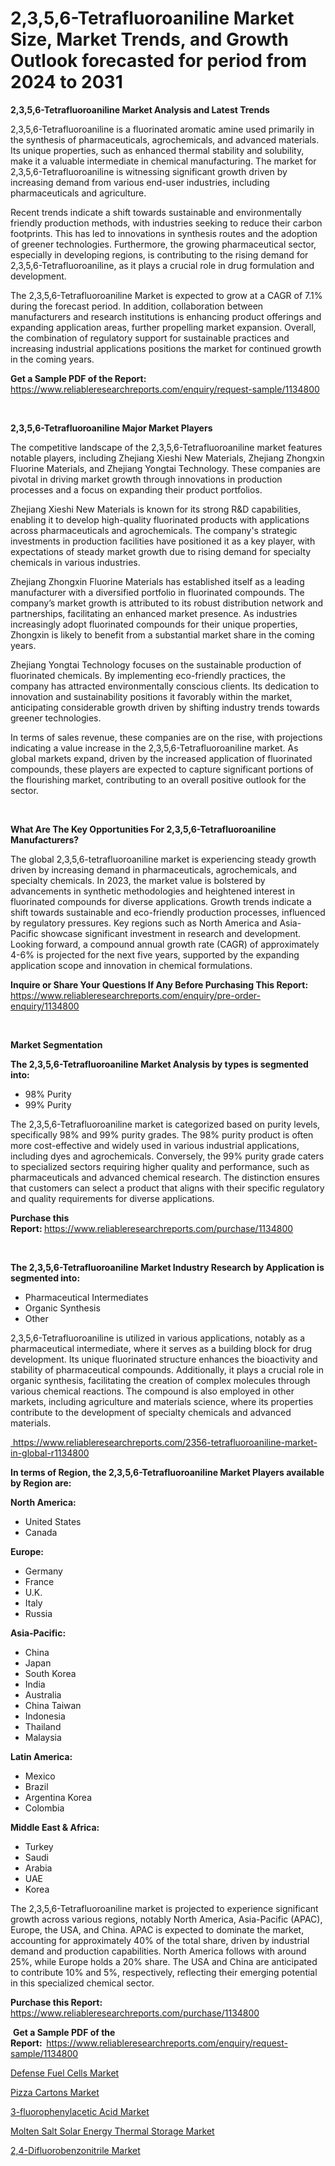 <p><h1>2,3,5,6-Tetrafluoroaniline Market Size, Market Trends, and Growth Outlook forecasted for period from 2024 to 2031</h1></p><p><strong>2,3,5,6-Tetrafluoroaniline Market Analysis and Latest Trends</strong></p>
<p><p>2,3,5,6-Tetrafluoroaniline is a fluorinated aromatic amine used primarily in the synthesis of pharmaceuticals, agrochemicals, and advanced materials. Its unique properties, such as enhanced thermal stability and solubility, make it a valuable intermediate in chemical manufacturing. The market for 2,3,5,6-Tetrafluoroaniline is witnessing significant growth driven by increasing demand from various end-user industries, including pharmaceuticals and agriculture.</p><p>Recent trends indicate a shift towards sustainable and environmentally friendly production methods, with industries seeking to reduce their carbon footprints. This has led to innovations in synthesis routes and the adoption of greener technologies. Furthermore, the growing pharmaceutical sector, especially in developing regions, is contributing to the rising demand for 2,3,5,6-Tetrafluoroaniline, as it plays a crucial role in drug formulation and development.</p><p>The 2,3,5,6-Tetrafluoroaniline Market is expected to grow at a CAGR of 7.1% during the forecast period. In addition, collaboration between manufacturers and research institutions is enhancing product offerings and expanding application areas, further propelling market expansion. Overall, the combination of regulatory support for sustainable practices and increasing industrial applications positions the market for continued growth in the coming years.</p></p>
<p><strong>Get a Sample PDF of the Report:&nbsp;</strong> <a href="https://www.reliableresearchreports.com/enquiry/request-sample/1134800?utm_campaign=7&utm_medium=2&utm_source=Github&utm_content=ia&utm_term=08102024&utm_id=2356-tetrafluoroaniline">https://www.reliableresearchreports.com/enquiry/request-sample/1134800</a></p>
<p>&nbsp;</p>
<p><strong>2,3,5,6-Tetrafluoroaniline Major Market Players</strong></p>
<p><p>The competitive landscape of the 2,3,5,6-Tetrafluoroaniline market features notable players, including Zhejiang Xieshi New Materials, Zhejiang Zhongxin Fluorine Materials, and Zhejiang Yongtai Technology. These companies are pivotal in driving market growth through innovations in production processes and a focus on expanding their product portfolios.</p><p>Zhejiang Xieshi New Materials is known for its strong R&D capabilities, enabling it to develop high-quality fluorinated products with applications across pharmaceuticals and agrochemicals. The company's strategic investments in production facilities have positioned it as a key player, with expectations of steady market growth due to rising demand for specialty chemicals in various industries.</p><p>Zhejiang Zhongxin Fluorine Materials has established itself as a leading manufacturer with a diversified portfolio in fluorinated compounds. The company’s market growth is attributed to its robust distribution network and partnerships, facilitating an enhanced market presence. As industries increasingly adopt fluorinated compounds for their unique properties, Zhongxin is likely to benefit from a substantial market share in the coming years.</p><p>Zhejiang Yongtai Technology focuses on the sustainable production of fluorinated chemicals. By implementing eco-friendly practices, the company has attracted environmentally conscious clients. Its dedication to innovation and sustainability positions it favorably within the market, anticipating considerable growth driven by shifting industry trends towards greener technologies.</p><p>In terms of sales revenue, these companies are on the rise, with projections indicating a value increase in the 2,3,5,6-Tetrafluoroaniline market. As global markets expand, driven by the increased application of fluorinated compounds, these players are expected to capture significant portions of the flourishing market, contributing to an overall positive outlook for the sector.</p></p>
<p>&nbsp;</p>
<p><strong>What Are The Key Opportunities For 2,3,5,6-Tetrafluoroaniline Manufacturers?</strong></p>
<p><p>The global 2,3,5,6-tetrafluoroaniline market is experiencing steady growth driven by increasing demand in pharmaceuticals, agrochemicals, and specialty chemicals. In 2023, the market value is bolstered by advancements in synthetic methodologies and heightened interest in fluorinated compounds for diverse applications. Growth trends indicate a shift towards sustainable and eco-friendly production processes, influenced by regulatory pressures. Key regions such as North America and Asia-Pacific showcase significant investment in research and development. Looking forward, a compound annual growth rate (CAGR) of approximately 4-6% is projected for the next five years, supported by the expanding application scope and innovation in chemical formulations.</p></p>
<p><strong>Inquire or Share Your Questions If Any Before Purchasing This Report:</strong> <a href="https://www.reliableresearchreports.com/enquiry/pre-order-enquiry/1134800?utm_campaign=7&utm_medium=2&utm_source=Github&utm_content=ia&utm_term=08102024&utm_id=2356-tetrafluoroaniline">https://www.reliableresearchreports.com/enquiry/pre-order-enquiry/1134800</a></p>
<p>&nbsp;</p>
<p><strong>Market Segmentation</strong></p>
<p><strong>The 2,3,5,6-Tetrafluoroaniline Market Analysis by types is segmented into:</strong></p>
<p><ul><li>98% Purity</li><li>99% Purity</li></ul></p>
<p><p>The 2,3,5,6-Tetrafluoroaniline market is categorized based on purity levels, specifically 98% and 99% purity grades. The 98% purity product is often more cost-effective and widely used in various industrial applications, including dyes and agrochemicals. Conversely, the 99% purity grade caters to specialized sectors requiring higher quality and performance, such as pharmaceuticals and advanced chemical research. The distinction ensures that customers can select a product that aligns with their specific regulatory and quality requirements for diverse applications.</p></p>
<p><strong>Purchase this Report:&nbsp;</strong><a href="https://www.reliableresearchreports.com/purchase/1134800?utm_campaign=7&utm_medium=2&utm_source=Github&utm_content=ia&utm_term=08102024&utm_id=2356-tetrafluoroaniline">https://www.reliableresearchreports.com/purchase/1134800</a></p>
<p>&nbsp;</p>
<p><strong>The 2,3,5,6-Tetrafluoroaniline Market Industry Research by Application is segmented into:</strong></p>
<p><ul><li>Pharmaceutical Intermediates</li><li>Organic Synthesis</li><li>Other</li></ul></p>
<p><p>2,3,5,6-Tetrafluoroaniline is utilized in various applications, notably as a pharmaceutical intermediate, where it serves as a building block for drug development. Its unique fluorinated structure enhances the bioactivity and stability of pharmaceutical compounds. Additionally, it plays a crucial role in organic synthesis, facilitating the creation of complex molecules through various chemical reactions. The compound is also employed in other markets, including agriculture and materials science, where its properties contribute to the development of specialty chemicals and advanced materials.</p></p>
<p><a href="https://www.reliableresearchreports.com/2356-tetrafluoroaniline-market-in-global-r1134800?utm_campaign=7&utm_medium=2&utm_source=Github&utm_content=ia&utm_term=08102024&utm_id=2356-tetrafluoroaniline">&nbsp;https://www.reliableresearchreports.com/2356-tetrafluoroaniline-market-in-global-r1134800</a></p>
<p><strong>In terms of Region, the 2,3,5,6-Tetrafluoroaniline Market Players available by Region are:</strong></p>
<p>
    <p> <strong> North America: </strong>
        <ul>
            <li>United States</li>
            <li>Canada</li>
        </ul>
        </p> 
    <p> <strong> Europe: </strong>
        <ul>
            <li>Germany</li>
            <li>France</li>
            <li>U.K.</li>
            <li>Italy</li>
            <li>Russia</li>
        </ul>
        </p> 
    <p> <strong> Asia-Pacific: </strong>
        <ul>
            <li>China</li>
            <li>Japan</li>
            <li>South Korea</li>
            <li>India</li>
            <li>Australia</li>
            <li>China Taiwan</li>
            <li>Indonesia</li>
            <li>Thailand</li>
            <li>Malaysia</li>
        </ul>
        </p> 
    <p> <strong> Latin America: </strong>
        <ul>
            <li>Mexico</li>
            <li>Brazil</li>
            <li>Argentina Korea</li>
            <li>Colombia</li>
        </ul>
        </p> 
    <p> <strong> Middle East & Africa: </strong>
        <ul>
            <li>Turkey</li>
            <li>Saudi</li>
            <li>Arabia</li>
            <li>UAE</li>
            <li>Korea</li>
        </ul>
    </p>
    </p>
<p><p>The 2,3,5,6-Tetrafluoroaniline market is projected to experience significant growth across various regions, notably North America, Asia-Pacific (APAC), Europe, the USA, and China. APAC is expected to dominate the market, accounting for approximately 40% of the total share, driven by industrial demand and production capabilities. North America follows with around 25%, while Europe holds a 20% share. The USA and China are anticipated to contribute 10% and 5%, respectively, reflecting their emerging potential in this specialized chemical sector.</p></p>
<p><strong>Purchase this Report: </strong><a href="https://www.reliableresearchreports.com/purchase/1134800?utm_campaign=7&utm_medium=2&utm_source=Github&utm_content=ia&utm_term=08102024&utm_id=2356-tetrafluoroaniline">https://www.reliableresearchreports.com/purchase/1134800</a></p>
<p>&nbsp;<strong>Get a Sample PDF of the Report:&nbsp;&nbsp;</strong><a href="https://www.reliableresearchreports.com/enquiry/request-sample/1134800?utm_campaign=7&utm_medium=2&utm_source=Github&utm_content=ia&utm_term=08102024&utm_id=2356-tetrafluoroaniline">https://www.reliableresearchreports.com/enquiry/request-sample/1134800</a></p>
<p><strong></strong></p>
<p><p><a href="https://issuu.com/reportprime-2/docs/defense-fuel-cells-market-size-2030_543597db2919f0?utm_campaign=7&utm_medium=2&utm_source=Github&utm_content=ia&utm_term=08102024&utm_id=2356-tetrafluoroaniline">Defense Fuel Cells Market</a></p><p><a href="https://www.linkedin.com/pulse/global-pizza-cartons-market-trends-innovations-forward-looking-0pibf?utm_campaign=7&utm_medium=2&utm_source=Github&utm_content=ia&utm_term=08102024&utm_id=2356-tetrafluoroaniline">Pizza Cartons Market</a></p><p><a href="https://github.com/NargisHussain432/Market-Research-Report-List-1/blob/main/3-fluorophenylacetic-acid-market.md?utm_campaign=7&utm_medium=2&utm_source=Github&utm_content=ia&utm_term=08102024&utm_id=2356-tetrafluoroaniline">3-fluorophenylacetic Acid Market</a></p><p><a href="https://issuu.com/reportprime-2/docs/molten-salt-solar-energy-thermal-st_de1a4f611fd4a4?utm_campaign=7&utm_medium=2&utm_source=Github&utm_content=ia&utm_term=08102024&utm_id=2356-tetrafluoroaniline">Molten Salt Solar Energy Thermal Storage Market</a></p><p><a href="https://github.com/angelajermaine/Market-Research-Report-List-5/blob/main/24-difluorobenzonitrile-market.md?utm_campaign=7&utm_medium=2&utm_source=Github&utm_content=ia&utm_term=08102024&utm_id=2356-tetrafluoroaniline">2,4-Difluorobenzonitrile Market</a></p></p>